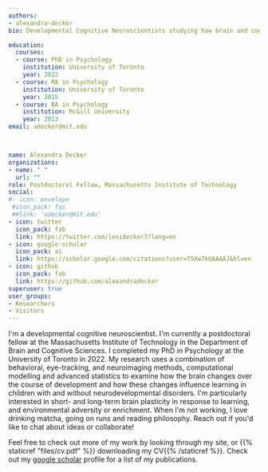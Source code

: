 ```yaml
---
authors:
- alexandra-decker
bio: Developmental Cognitive Neuroscientists studying how brain and cognitive development shape learning in typical and atypical development. 

education:
  courses:
  - course: PhD in Psychology
    institution: University of Toronto
    year: 2022
  - course: MA in Psychology
    institution: University of Toronto
    year: 2015
  - course: BA in Psychology
    institution: McGill University
    year: 2013
email: adecker@mit.edu



name: Alexandra Decker
organizations:
- name: " "
  url: ""
role: Postdoctoral Fellow, Massachusetts Institute of Technology
social:
#- icon: envelope
 #icon_pack: fas
 ##link: 'adecker@mit.edu'
- icon: twitter
  icon_pack: fab
  link: https://twitter.com/lexidecker3?lang=en
- icon: google-scholar
  icon_pack: ai
  link: https://scholar.google.com/citations?user=T5Xw7kUAAAAJ&hl=en
- icon: github
  icon_pack: fab
  link: https://github.com/alexandradecker
superuser: true
user_groups:
- Researchers
- Visitors
---
```


I'm a developmental cognitive neuroscientist. I'm currently a postdoctoral fellow at the Massachusetts Institute of Technology in the Department of Brain and Cognitive Sciences. I completed my PhD in Psychology at the University of Toronto in 2022. My research uses a combination of behavioral, eye-tracking, and neuroimaging methods, computational modelling and advanced statistics to examine how the brain changes over the course of development and how these changes influence learning in children with and without neurodevelopmental disorders. I'm particularly interested in short- and long-term brain plasticity in response to learning, and environmental adversity or enrichment. When I'm not working, I love drinking matcha, going on runs and reading philosophy. Reach out if you'd like to chat about ideas or collaborate!

Feel free to check out more of my work by looking through my site, or {{% staticref "files/cv.pdf" %}} downloading my CV{{% /staticref %}}. Check out my <a href = "https://scholar.google.com/citations?hl=en&user=T5Xw7kUAAAAJ&view_op=list_works&sortby=pubdate" >google scholar</a> profile for a list of my publications.



